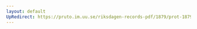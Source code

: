 ```yaml
---
layout: default
UpRedirect: https://pruto.im.uu.se/riksdagen-records-pdf/1879/prot-1879--fk--041/prot-1879--fk--041_006.pdf
---
```

